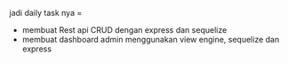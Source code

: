 jadi daily task nya =
- membuat Rest api CRUD dengan express dan sequelize
- membuat dashboard admin menggunakan view engine, sequelize dan express